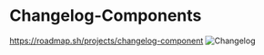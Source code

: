 # Changelog-Components
https://roadmap.sh/projects/changelog-component
![Changelog](https://github.com/user-attachments/assets/97e6fca4-b4b6-4732-be53-8c3776223522)
